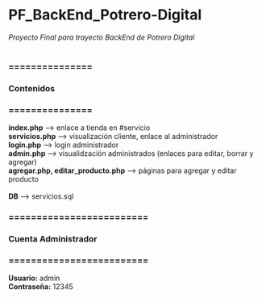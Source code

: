 # PF_BackEnd_Potrero-Digital
*Proyecto Final para trayecto BackEnd de Potrero Digital*<br />
<br />
### ===============<br />
###   Contenidos 
### ===============<br />
**index.php** --> enlace a tienda en #servicio<br />
**servicios.php** --> visualización cliente, enlace al administrador<br />
**login.php** --> login administrador<br />
**admin.php** --> visualidzación administrados (enlaces para editar, borrar y agregar)<br />
**agregar.php, editar_producto.php** --> páginas para agregar y editar producto<br />
<br />
**DB** --> servicios.sql<br />
### =========================
###   Cuenta Administrador
### =========================

**Usuario:** admin<br />
**Contraseña:** 12345<br />


